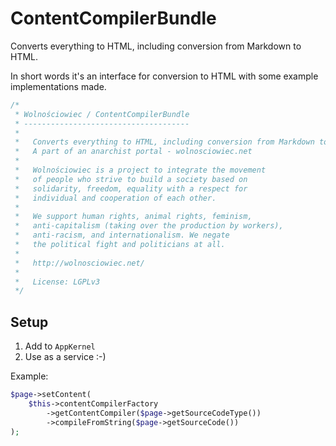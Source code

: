 ContentCompilerBundle
=====================

Converts everything to HTML, including conversion from Markdown to HTML.

In short words it's an interface for conversion to HTML with
some example implementations made.

```php
/*
 * Wolnościowiec / ContentCompilerBundle
 * -------------------------------------
 *
 *   Converts everything to HTML, including conversion from Markdown to HTML.
 *   A part of an anarchist portal - wolnosciowiec.net
 *
 *   Wolnościowiec is a project to integrate the movement
 *   of people who strive to build a society based on
 *   solidarity, freedom, equality with a respect for
 *   individual and cooperation of each other.
 *
 *   We support human rights, animal rights, feminism,
 *   anti-capitalism (taking over the production by workers),
 *   anti-racism, and internationalism. We negate
 *   the political fight and politicians at all.
 *
 *   http://wolnosciowiec.net/
 *
 *   License: LGPLv3
 */
 ```

## Setup

1. Add to `AppKernel`
2. Use as a service :-)

Example:

```php
$page->setContent(
    $this->contentCompilerFactory
        ->getContentCompiler($page->getSourceCodeType())
        ->compileFromString($page->getSourceCode())
);
```
